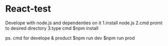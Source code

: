 # React-test

Develope with node.js and dependenties on it
1.install node.js
2.cmd promt to desired directory
3.type cmd
$npm install


ps. cmd for develope & product
$npm run dev
$npm run prod
